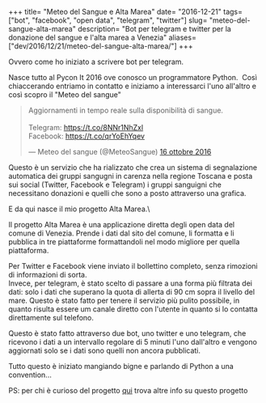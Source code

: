 +++
title= "Meteo del Sangue e Alta Marea"
date= "2016-12-21"
tags= ["bot", "facebook", "open data", "telegram", "twitter"]
slug= "meteo-del-sangue-alta-marea"
description= "Bot per telegram e twitter per la donazione del sangue e l'alta marea a Venezia"
aliases=["dev/2016/12/21/meteo-del-sangue-alta-marea/"]
+++

Ovvero come ho iniziato a scrivere bot per telegram.

Nasce tutto al Pycon It 2016 ove conosco un programmatore Python.  Così
chiaccerando entriamo in contatto e iniziamo a interessarci l'uno
all'altro e così scopro il "Meteo del sangue"

> Aggiornamenti in tempo reale sulla disponibilità di sangue.\
> \
> Telegram: <https://t.co/8NNr1NhZxl>\
> Facebook: <https://t.co/qrYoEhYqev>
>
> — Meteo del sangue (@MeteoSangue) [16 ottobre
> 2016](https://twitter.com/MeteoSangue/status/787727168138801154)

<p>
<script async src="//platform.twitter.com/widgets.js" charset="utf-8"></script>
</p>
Questo è un servizio che ha rializzato che crea un sistema di
segnalazione automatica dei gruppi sangugni in carenza nella regione
Toscana e posta sui social (Twitter, Facebook e Telegram) i gruppi
sanguigni che necessitano donazioni e quelli che sono a posto attraverso
una grafica.

E da qui nasce il mio progetto Alta Marea.\
<!--more-->

Il progetto Alta Marea è una applicazione diretta degli open data del
comune di Venezia. Prende i dati dal sito del comune, li formatta e li
pubblica in tre piattaforme formattandoli nel modo migliore per quella
piattaforma.

Per Twitter e Facebook viene inviato il bollettino completo, senza
rimozioni di informazioni di sorta.\
Invece, per telegram, è stato scelto di passare a una forma più filtrata
dei dati: solo i dati che superano la quota di allerta di 90 cm sopra il
livello del mare. Questo è stato fatto per tenere il servizio più pulito
possibile, in quanto risulta essere um canale diretto con l'utente in
quanto si lo contatta direttamente sul telefono.

Questo è stato fatto attraverso due bot, uno twitter e uno telegram, che
ricevono i dati a un intervallo regolare di 5 minuti l'uno dall'altro e
vengono aggiornati solo se i dati sono quelli non ancora pubblicati.

Tutto questo è iniziato mangiando bigne e parlando di Python a una
convention...

PS: per chi è curioso del progetto [qui](https://mareabot.github.io/)
trova altre info su questo progetto
